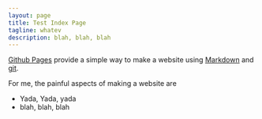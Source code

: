 ```yaml
---
layout: page
title: Test Index Page
tagline: whatev
description: blah, blah, blah
---
```


[Github Pages](https://pages.github.com) provide a simple way to make a
website using
[Markdown](https://daringfireball.net/projects/markdown/) and
[git](https://git-scm.com).

For me, the painful aspects of making a website are

- Yada, Yada, yada
- blah, blah, blah

